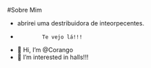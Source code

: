 #Sobre Mim
 - abrirei uma destribuidora de inteorpecentes.
 -             Te vejo lá!!!
- 🤒 Hi, I’m @Corango
- 👀 I’m interested in halls!!!


<!---
Corango/Corango is a ✨ special ✨ repository because its `README.md` (this file) appears on your GitHub profile.
You can click the Preview link to take a look at your changes.
--->
